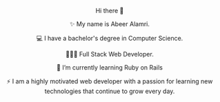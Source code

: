 <p align="center"> 
	Hi there 👋
</p>




<!--
**abeeralamri/abeeralamri** is a ✨ _special_ ✨ repository because its `README.md` (this file) appears on your GitHub profile.

Here are some ideas to get you started:
- 🔭 I’m currently working on ...
- 🌱 I’m currently learning ...
- 👯 I’m looking to collaborate on ...
- 🤔 I’m looking for help with ...
- 💬 Ask me about ...
- 📫 How to reach me: ...
- 😄 Pronouns: ...
- ⚡ Fun fact: ...
-->
<p align="center"> 
	✨ My name is Abeer Alamri.
</p>
<p align="center">
💻 I have a bachelor's degree in Computer Science.
</p>
<p align="center">
👩🏻‍💻 Full Stack Web Developer.
</p>
<p align="center">
🌱 I’m currently learning Ruby on Rails 
</p>
<p align="center">
⚡ I am a highly motivated web developer with a passion for learning new technologies that continue to grow every day.
</p>







